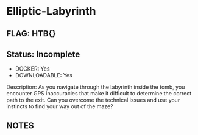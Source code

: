 # Elliptic-Labyrinth

## FLAG: HTB{}

## Status: Incomplete

+ DOCKER: Yes
+ DOWNLOADABLE: Yes

Description: As you navigate through the labyrinth inside the tomb, you encounter GPS inaccuracies that make it difficult to determine the correct path to the exit. Can you overcome the technical issues and use your instincts to find your way out of the maze?

## NOTES
